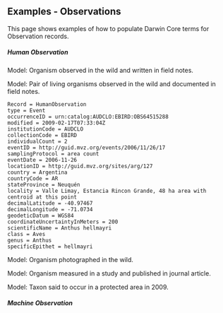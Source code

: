 ## Examples - Observations

This page shows examples of how to populate Darwin Core terms for Observation records.

##### Human Observation

Model: Organism observed in the wild and written in field notes.

Model: Pair of living organisms observed in the wild and documented in field notes. 

```
Record = HumanObservation
type = Event
occurrenceID = urn:catalog:AUDCLO:EBIRD:OBS64515288
modified = 2009-02-17T07:33:04Z
institutionCode = AUDCLO
collectionCode = EBIRD
individualCount = 2
eventID = http://guid.mvz.org/events/2006/11/26/17
samplingProtocol = area count
eventDate = 2006-11-26
locationID = http://guid.mvz.org/sites/arg/127
country = Argentina
countryCode = AR
stateProvince = Neuquén
locality = Valle Limay, Estancia Rincon Grande, 48 ha area with centroid at this point
decimalLatitude = -40.97467
decimalLongitude = -71.0734
geodeticDatum = WGS84
coordinateUncertaintyInMeters = 200
scientificName = Anthus hellmayri
class = Aves
genus = Anthus
specificEpithet = hellmayri
```

Model: Organism photographed in the wild.

Model: Organism measured in a study and published in journal article.

Model: Taxon said to occur in a protected area in 2009.

##### Machine Observation

